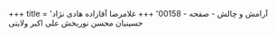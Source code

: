 +++
title = 'آرامش و چالش - صفحه - 00158'
+++
غلامرضا آقازاده هادی نژاد حسینیان محسن نوربخش علی اکبر ولایتی
